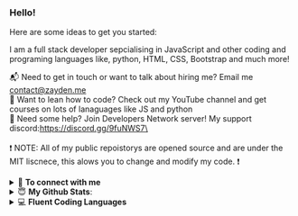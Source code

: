 ### Hello!

Here are some ideas to get you started:

I am a full stack developer sepcialising in JavaScript and other coding and programing languages like, python, HTML, CSS, Bootstrap and much more! 

📬 Need to get in touch or want to talk about hiring me? Email me contact@zayden.me\
🏫 Want to lean how to code? Check out my YouTube channel and get courses on lots of lanaguages like JS and python\
🚧 Need some help? Join Developers Network server! My support discord:https://discord.gg/9fuNWS7\
<br> <br>
❗ NOTE: All of my public repoistorys are opened source and are under the MIT liscnece, this alows you to change and modify my code. ❗

<details>
<summary>🤝 <b>To connect with me</b></summary>

<p align = "center">

  [<img src ="https://img.shields.io/badge/discord-%237289DA.svg?&style=for-the-badge&logo=discord&logoColor=white2">](https://discord.gg/9fuNWS7)
  [<img src="https://img.shields.io/badge/twitter-%231DA1F2.svg?&style=for-the-badge&logo=twitter&logoColor=white" />](https://twitter.com/ZaydenHimself) 
  [<img src = "https://img.shields.io/badge/instagram-%23E4405F.svg?&style=for-the-badge&logo=instagram&logoColor=white">](https://www.instagram.com/ZaydenHimself/)
 [<img src = "https://img.shields.io/badge/youtube-%23FF0000.svg?&style=for-the-badge&logo=youtube&logoColor=white">](https://youtube.com/ZaydenTheDeveloper)
</p>

</details>

<details>
 <summary> 😇 <b>My Github Stats</b>: </summary>

[![Top Langs](https://github-readme-stats.vercel.app/api/top-langs/?username=Zayyden&layout=compact&show_icons=true&theme=vue-dark)](https://github.com/anuraghazra/github-readme-stats)
[![Zaydens github stats](https://github-readme-stats.vercel.app/api?username=Zayyden&show_icons=true&theme=vue-dark)](https://github.com/anuraghazra/github-readme-stats)


</details>

<details>
<summary>💻 <b>Fluent Coding Languages</b></summary>

<p align = "left">

<img src ="https://img.shields.io/badge/javascript%20-%23323330.svg?&style=for-the-badge&logo=javascript&logoColor=%23F7DF1E">
<img src ="https://img.shields.io/badge/node.js%20-%2343853D.svg?&style=for-the-badge&logo=node.js&logoColor=white">
<img src ="https://img.shields.io/badge/html5%20-%23E34F26.svg?&style=for-the-badge&logo=html5&logoColor=white">
<img src = "https://img.shields.io/badge/css3%20-%231572B6.svg?&style=for-the-badge&logo=css3&logoColor=whit">
<img src = "https://img.shields.io/badge/python%20-%2314354C.svg?&style=for-the-badge&logo=python&logoColor=white">
<img src = "https://img.shields.io/badge/vuejs%20-%2335495e.svg?&style=for-the-badge&logo=vue.js&logoColor=%234FC08D">
<img src = "https://img.shields.io/badge/MongoDB-%234ea94b.svg?&style=for-the-badge&logo=mongodb&logoColor=white">

</p>

</details>




